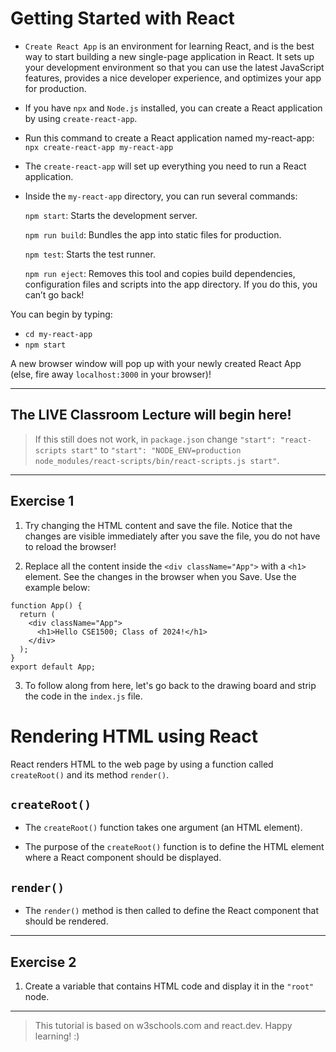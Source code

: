 # Getting Started with React

- `Create React App` is an environment for learning React, and is the best way to start building a new single-page application in React. It sets up your development environment so that you can use the latest JavaScript features, provides a nice developer experience, and optimizes your app for production.

- If you have `npx` and `Node.js` installed, you can create a React application by using `create-react-app`.

- Run this command to create a React application named my-react-app: ```npx create-react-app my-react-app```

- The `create-react-app` will set up everything you need to run a React application.

- Inside the `my-react-app` directory, you can run several commands:

  `npm start`: Starts the development server.

  `npm run build`: Bundles the app into static files for production.

  `npm test`: Starts the test runner.

  `npm run eject`: Removes this tool and copies build dependencies, configuration files and scripts into the app directory. If you do this, you can’t go back!

You can begin by typing:

  - `cd my-react-app`
  - `npm start`

A new browser window will pop up with your newly created React App (else, fire away `localhost:3000` in your browser)!

---
The LIVE Classroom Lecture will begin here!
---

> If this still does not work, in `package.json` change ```"start": "react-scripts start"``` to ```"start": "NODE_ENV=production node_modules/react-scripts/bin/react-scripts.js start"```.
---
## Exercise 1

1. Try changing the HTML content and save the file. Notice that the changes are visible immediately after you save the file, you do not have to reload the browser!

2. Replace all the content inside the `<div className="App">` with a `<h1>` element. See the changes in the browser when you Save. Use the example below: 

```
function App() {
  return (
    <div className="App">
      <h1>Hello CSE1500; Class of 2024!</h1>
    </div>
  );
}
export default App;
```

3. To follow along from here, let's go back to the drawing board and strip the code in the `index.js` file. 

# Rendering HTML using React

React renders HTML to the web page by using a function called `createRoot()` and its method `render()`.

## `createRoot()`

- The `createRoot()` function takes one argument (an HTML element).

- The purpose of the `createRoot()` function is to define the HTML element where a React component should be displayed.

## `render()`

- The `render()` method is then called to define the React component that should be rendered.

---

## Exercise 2

1. Create a variable that contains HTML code and display it in the `"root"` node.

---

> This tutorial is based on w3schools.com and react.dev. Happy learning! :) 
